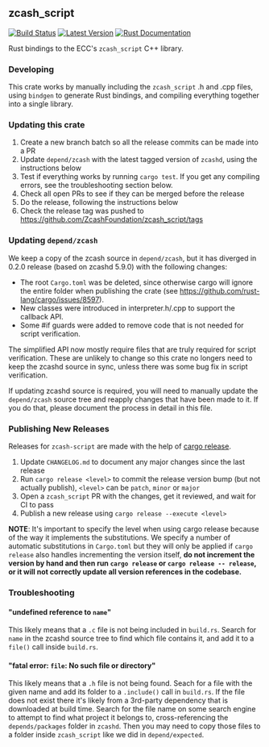 ## zcash_script

[![Build Status][actions-badge]][actions-url]
[![Latest Version][version-badge]][version-url]
[![Rust Documentation][docs-badge]][docs-url]

[actions-badge]: https://github.com/ZcashFoundation/zcash_script/workflows/Continuous%20integration/badge.svg
[actions-url]: https://github.com/ZcashFoundation/zcash_script/actions?query=workflow%3A%22Continuous+integration%22
[version-badge]: https://img.shields.io/crates/v/zcash_script.svg
[version-url]: https://crates.io/crates/zcash_script
[docs-badge]: https://img.shields.io/badge/docs-latest-blue.svg
[docs-url]: https://docs.rs/zcash_script

Rust bindings to the ECC's `zcash_script` C++ library.

### Developing

This crate works by manually including the `zcash_script` .h and .cpp files,
using `bindgen` to generate Rust bindings, and compiling everything together
into a single library.

### Updating this crate

1. Create a new branch batch so all the release commits can be made into a PR
2. Update `depend/zcash` with the latest tagged version of `zcashd`, using the instructions below
6. Test if everything works by running `cargo test`. If you get any compiling errors, see
   the troubleshooting section below.
7. Check all open PRs to see if they can be merged before the release
8. Do the release, following the instructions below
9. Check the release tag was pushed to https://github.com/ZcashFoundation/zcash_script/tags

### Updating `depend/zcash`

We keep a copy of the zcash source in `depend/zcash`, but it has diverged
in 0.2.0 release (based on zcashd 5.9.0) with the following changes:

- The root `Cargo.toml` was be deleted, since otherwise cargo will ignore the
  entire folder when publishing the crate (see
  https://github.com/rust-lang/cargo/issues/8597).
- New classes were introduced in interpreter.h/.cpp to support the callback API.
- Some #if guards were added to remove code that is not needed for script
  verification.

The simplified API now mostly require files that are truly required for script
verification. These are unlikely to change so this crate no longers need to keep
the zcashd source in sync, unless there was some bug fix in script verification.

If updating zcashd source is required, you will need to manually update the
`depend/zcash` source tree and reapply changes that have been made to it. If
you do that, please document the process in detail in this file.

### Publishing New Releases

Releases for `zcash-script` are made with the help of [cargo release](https://github.com/sunng87/cargo-release).

1. Update `CHANGELOG.md` to document any major changes since the last release
2. Run `cargo release <level>` to commit the release version bump (but not actually publish), `<level>` can be `patch`, `minor` or `major`
3. Open a `zcash_script` PR with the changes, get it reviewed, and wait for CI to pass
4. Publish a new release using `cargo release --execute <level>`

**NOTE**: It's important to specify the level when using cargo release because of the way it implements the substitutions. We specify a number of automatic substitutions in `Cargo.toml` but they will only be applied if `cargo release` also handles incrementing the version itself, **do not increment the version by hand and then run `cargo release` or `cargo release -- release`, or it will not correctly update all version references in the codebase.**


### Troubleshooting

#### "undefined reference to `name`"

This likely means that a `.c` file is not being included in `build.rs`.
Search for `name` in the zcashd source tree to find which file contains it,
and add it to a  `file()` call inside `build.rs`.

#### "fatal error: `file`: No such file or directory"

This likely means that a `.h` file is not being found.
Seach for a file with the given name and add its folder to a `.include()`
call in `build.rs`. If the file does not exist there it's likely from
a 3rd-party dependency that is downloaded at build time. Search for
the file name on some search engine to attempt to find what project
it belongs to, cross-referencing the `depends/packages` folder
in `zcashd`. Then you may need to copy those files to a folder
inside `zcash_script` like we did in `depend/expected`.